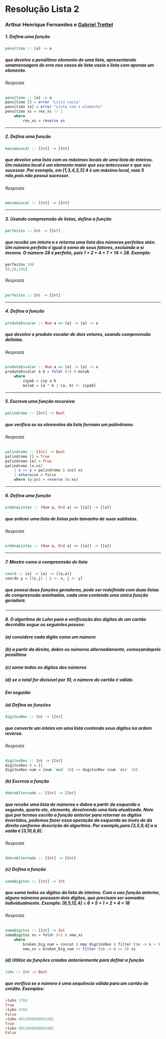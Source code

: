 # Resolução Lista 2
### Arthur Henrique Fernandes e [Gabriel Trettel](https://github.com/GabrielTrettel/)


##### 1. Defina uma função

```haskell
penultimo :: [a] -> a
```

##### que devolve o penúltimo elemento de uma lista, apresentando umamensagem de erro nos casos de lista vazia e lista com apenas um elemento.

###### Resposta
```haskell
penultimo :: [a] -> a
penultimo [] = error "Lista vazia"
penultimo [e] = error "Lista com 1 elemento"
penultimo xs = rev_xs !! 1
    where
        rev_xs = reverse xs
```

***
##### 2. Defina uma função

```haskell
maximoLocal :: [Int] -> [Int]
```

##### que devolve uma lista com os máximos locais de uma lista de inteiros. Um máximo local é um elemento maior que seu antecessor e que seu sucessor. Por exemplo, em [1,3,4,2,5] 4 é um máximo local, mas 5 não,pois não possui sucessor.

###### Resposta

```haskell
maximoLocal :: [Int] -> [Int]
```
***
##### 3. Usando compreensão de listas, defina a função

```haskell
perfeitos :: Int -> [Int]
```

##### que recebe um inteiro n e retorna uma lista dos números perfeitos atén. Um número perfeito é igual à soma de seus fatores, excluindo a si mesmo. O número 28 é perfeito, pois 1 + 2 + 4 + 7 + 14 = 28. Exemplo:

```haskell
perfeitos 500
[6,28,496]
```
###### Resposta
```haskell
perfeitos :: Int -> [Int]
```
***
##### 4. Defina a função

```haskell
produtoEscalar :: Num a => [a] -> [a] -> a
```

##### que devolve o produto escalar de dois vetores, usando compreensão delistas.

###### Resposta

```haskell
produtoEscalar :: Num a => [a] -> [a] -> a
produtoEscalar a b = foldr (+) 0 mulab
    where
        zipab = zip a b
        mulab = [a * b | (a, b) <- zipab]
```
***
##### 5. Escreva uma função recursiva

```haskell
palindromo :: [Int] -> Bool
```

##### que verifica se os elementos da lista formam um palíndromo.

###### Resposta

```haskell
palindromo :: [Int] -> Bool
palindromo [] = True
palindromo [e] = True
palindromo (x:xs)
    | x == y = palindromo $ init xs
    | otherwise = False
    where (y:ys) = reverse (x:xs)
```
***
##### 6. Defina uma função

```haskell
ordenaListas :: (Num a, Ord a) => [[a]] -> [[a]]
```

##### que ordene uma lista de listas pelo tamanho de suas sublistas.

###### Resposta

```haskell
ordenaListas :: (Num a, Ord a) => [[a]] -> [[a]]
```
***
##### 7. Mostre como a compreensão de lista

```haskell
coord :: [a] -> [a] -> [(a,a)]
coordx y = [(i,j) | i <- x, j <- y]
```

##### que possui duas funções geradoras, pode ser redefinida com duas listas de compreensão aninhadas, cada uma contendo uma única função geradora.
***
##### 8. O algoritmo de Luhn para a verificação dos dígitos de um cartão decrédito segue os seguintes passos:

##### (a) considere cada dígito como um número

##### (b) a partir da direita, dobre os números alternadamente, começandopelo penúltimo

##### (c) some todos os dígitos dos números

##### (d) se o total for divisível por 10, o número do cartão é válido.

##### Em seguida:

##### (a) Defina as funções

```haskell
digitosRev :: Int -> [Int]
```

##### que converte um inteiro em uma lista contendo seus dígitos na ordem reversa.

###### Resposta
```haskell
digitosRev :: Int -> [Int]
digitosRev 0 = []
digitosRev num = [num `mod` 10] ++ digitosRev (num `div` 10)
```

##### (b) Escreva a função

```haskell
dobroAlternado :: [Int] -> [Int]
```

##### que recebe uma lista de números e dobra a partir da esquerda o segundo, quarto etc, elemento, devolvendo uma lista atualizada. Note que por termos escrito a função anterior para retornar os dígitos invertidos, podemos fazer essa operação da esquerda ao invés de da direita conforme descrição do algoritmo. Por exemplo,para [3,5,6,4] a a saída é [3,10,6,8].

###### Resposta
```haskell
dobroAlternado :: [Int] -> [Int]
```

##### (c) Defina a função
```haskell
somaDigitos :: [Int] -> Int
```

##### que soma todos os dígitos da lista de inteiros. Com o uso função anterior, alguns números possuem dois dígitos, que precisam ser somados individualmente. Exemplo: [6,5,12,4] = 6 + 5 + 1 + 2 + 4 = 18

###### Resposta
```haskell
somaDigitos :: [Int] -> Int
somaDigitos xs = foldr (+) 0 new_xs
    where
        broken_big_num = concat $ map digitosRev $ filter (\n -> n > 9) xs
        new_xs = broken_big_num ++ filter (\n -> n <= 9) xs
```

##### (d) Utilize as funções criadas anteriormente para definir a função
```haskell
luhn :: Int -> Bool
```
##### que verifica se o número é uma sequência válida para um cartão de crédito. Exemplos:

```haskell
>luhn 1784
True
>luhn 4783
False
>luhn 4012888888881881
True
>luhn 4012888888881882
False
```
